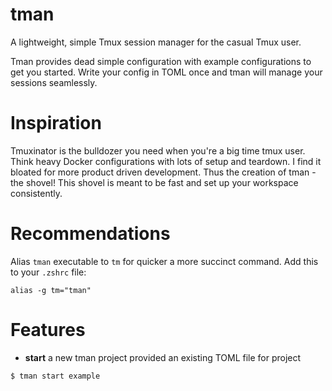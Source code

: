 # tman
A lightweight, simple Tmux session manager for the casual Tmux user.

Tman provides dead simple configuration with example configurations to get you started. Write your config in TOML once and tman will manage your sessions seamlessly. 

# Inspiration
Tmuxinator is the bulldozer you need when you're a big time tmux user. Think heavy Docker configurations with lots of setup and teardown. I find it bloated for more product driven development. Thus the creation of tman - the shovel! This shovel is meant to be fast and set up your workspace consistently.

# Recommendations
Alias `tman` executable to `tm` for quicker a more succinct command. Add this to your `.zshrc` file:
```
alias -g tm="tman"
```

# Features
- **start** a new tman project provided an existing TOML file for project
```
$ tman start example
```
